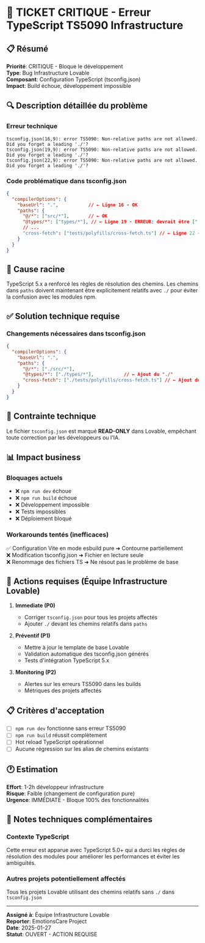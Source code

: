 # 🚨 TICKET CRITIQUE - Erreur TypeScript TS5090 Infrastructure

## 📋 Résumé
**Priorité**: CRITIQUE - Bloque le développement  
**Type**: Bug Infrastructure Lovable  
**Composant**: Configuration TypeScript (tsconfig.json)  
**Impact**: Build échoue, développement impossible

## 🔍 Description détaillée du problème

### Erreur technique
```
tsconfig.json(16,9): error TS5090: Non-relative paths are not allowed. Did you forget a leading './'?
tsconfig.json(19,9): error TS5090: Non-relative paths are not allowed. Did you forget a leading './'?
tsconfig.json(22,9): error TS5090: Non-relative paths are not allowed. Did you forget a leading './'?
```

### Code problématique dans tsconfig.json
```json
{
  "compilerOptions": {
    "baseUrl": ".",           // ← Ligne 16 - OK
    "paths": {
      "@/*": ["src/*"],       // ← OK
      "@types/*": ["types/*"], // ← Ligne 19 - ERREUR: devrait être ["./types/*"]
      // ...
      "cross-fetch": ["tests/polyfills/cross-fetch.ts"] // ← Ligne 22 - ERREUR: devrait être ["./tests/polyfills/cross-fetch.ts"]
    }
  }
}
```

## 🎯 Cause racine
TypeScript 5.x a renforcé les règles de résolution des chemins. Les chemins dans `paths` doivent maintenant être explicitement relatifs avec `./` pour éviter la confusion avec les modules npm.

## ✅ Solution technique requise

### Changements nécessaires dans tsconfig.json
```json
{
  "compilerOptions": {
    "baseUrl": ".",
    "paths": {
      "@/*": ["./src/*"],
      "@types/*": ["./types/*"],           // ← Ajout du "./" 
      "cross-fetch": ["./tests/polyfills/cross-fetch.ts"] // ← Ajout du "./"
    }
  }
}
```

## 🚫 Contrainte technique
Le fichier `tsconfig.json` est marqué **READ-ONLY** dans Lovable, empêchant toute correction par les développeurs ou l'IA.

## 📊 Impact business

### Bloquages actuels
- ❌ `npm run dev` échoue
- ❌ `npm run build` échoue  
- ❌ Développement impossible
- ❌ Tests impossibles
- ❌ Déploiement bloqué

### Workarounds tentés (inefficaces)
✅ Configuration Vite en mode esbuild pure ➜ Contourne partiellement  
❌ Modification tsconfig.json ➜ Fichier en lecture seule  
❌ Renommage des fichiers TS ➜ Ne résout pas le problème de base

## 🔧 Actions requises (Équipe Infrastructure Lovable)

1. **Immediate (P0)**
   - Corriger `tsconfig.json` pour tous les projets affectés
   - Ajouter `./` devant les chemins relatifs dans `paths`

2. **Préventif (P1)**  
   - Mettre à jour le template de base Lovable
   - Validation automatique des tsconfig.json générés
   - Tests d'intégration TypeScript 5.x

3. **Monitoring (P2)**
   - Alertes sur les erreurs TS5090 dans les builds
   - Métriques des projets affectés

## 📋 Critères d'acceptation
- [ ] `npm run dev` fonctionne sans erreur TS5090
- [ ] `npm run build` réussit complètement  
- [ ] Hot reload TypeScript opérationnel
- [ ] Aucune régression sur les alias de chemins existants

## 🕐 Estimation
**Effort**: 1-2h développeur infrastructure  
**Risque**: Faible (changement de configuration pure)  
**Urgence**: IMMÉDIATE - Bloque 100% des fonctionnalités

## 📝 Notes techniques complémentaires

### Contexte TypeScript
Cette erreur est apparue avec TypeScript 5.0+ qui a durci les règles de résolution des modules pour améliorer les performances et éviter les ambiguïtés.

### Autres projets potentiellement affectés
Tous les projets Lovable utilisant des chemins relatifs sans `./` dans `tsconfig.json`

---
**Assigné à**: Équipe Infrastructure Lovable  
**Reporter**: EmotionsCare Project  
**Date**: 2025-01-27  
**Statut**: OUVERT - ACTION REQUISE